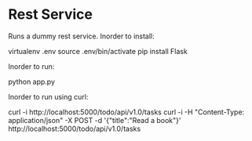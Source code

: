 # Rest Service

Runs a dummy rest service. Inorder to install:

virtualenv .env
source .env/bin/activate
pip install Flask

Inorder to run:

python app.py

Inorder to run using curl:

curl -i http://localhost:5000/todo/api/v1.0/tasks
curl -i -H "Content-Type: application/json" -X POST -d '{"title":"Read a book"}' http://localhost:5000/todo/api/v1.0/tasks

